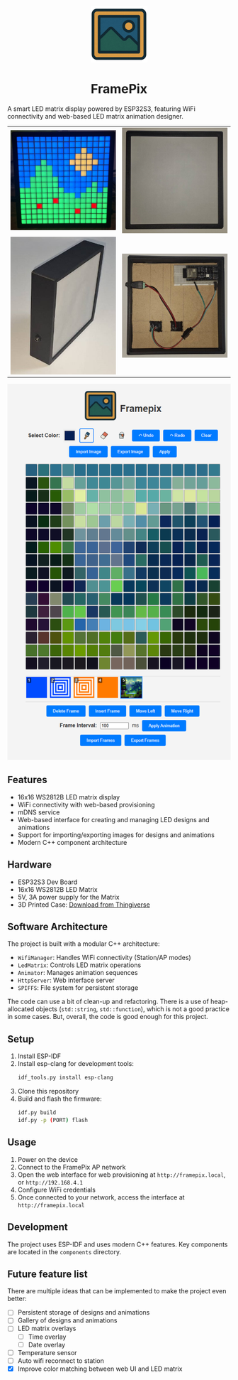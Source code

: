 <center>
<img src="images/framepix.png"/>
<h1>FramePix</h1>
</center>

A smart LED matrix display powered by ESP32S3, featuring WiFi connectivity and web-based LED matrix animation designer.

<table>
  <tr>
    <td> <img src="images/framepix-hw.jpeg"  alt="FramePix HW in action" width = 400px></td>
    <td> <img src="images/framepix-hw1.jpeg"  alt="FramePix HW front" width = 400px></td>
   </tr> 
    <td> <img src="images/framepix-hw2.jpeg"  alt="FramePix HW side" width = 400px></td>
    <td> <img src="images/framepix-hw3.jpeg"  alt="FramePix HW internal" width = 400px></td>
   <tr>
  </td>
  </tr>
</table>

![Web Interface Preview](images/web-interface.png)

## Features

- 16x16 WS2812B LED matrix display
- WiFi connectivity with web-based provisioning
- mDNS service
- Web-based interface for creating and managing LED designs and animations
- Support for importing/exporting images for designs and animations
- Modern C++ component architecture

## Hardware

- ESP32S3 Dev Board
- 16x16 WS2812B LED Matrix
- 5V, 3A power supply for the Matrix
- 3D Printed Case: [Download from Thingiverse](https://www.thingiverse.com/thing:6492828)

## Software Architecture

The project is built with a modular C++ architecture:

- `WifiManager`: Handles WiFi connectivity (Station/AP modes)
- `LedMatrix`: Controls LED matrix operations
- `Animator`: Manages animation sequences
- `HttpServer`: Web interface server
- `SPIFFS`: File system for persistent storage

The code can use a bit of clean-up and refactoring.
There is a use of heap-allocated objects (`std::string`, `std::function`), which is not a good practice in some cases.
But, overall, the code is good enough for this project.

## Setup

1. Install ESP-IDF
2. Install esp-clang for development tools:
   ```bash
   idf_tools.py install esp-clang
   ```
3. Clone this repository
4. Build and flash the firmware:
   ```bash
   idf.py build
   idf.py -p (PORT) flash
   ```

## Usage

1. Power on the device
2. Connect to the FramePix AP network
3. Open the web interface for web provisioning at `http://framepix.local`, or `http://192.168.4.1`
4. Configure WiFi credentials
5. Once connected to your network, access the interface at `http://framepix.local`

## Development

The project uses ESP-IDF and uses modern C++ features.
Key components are located in the `components` directory.

## Future feature list

There are multiple ideas that can be implemented to make the project even better:

- [ ] Persistent storage of designs and animations
- [ ] Gallery of designs and animations
- [ ] LED matrix overlays
  - [ ] Time overlay
  - [ ] Date overlay
- [ ] Temperature sensor
- [ ] Auto wifi reconnect to station
- [x] Improve color matching between web UI and LED matrix
